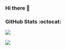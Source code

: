 ### Hi there 👋

<!--
**ChateauA/ChateauA** is a ✨ _special_ ✨ repository because its `README.md` (this file) appears on your GitHub profile.

Here are some ideas to get you started:

- 🔭 I’m currently working on ...
- 🌱 I’m currently learning ...
- 👯 I’m looking to collaborate on ...
- 🤔 I’m looking for help with ...
- 💬 Ask me about ...
- 📫 How to reach me: ...
- 😄 Pronouns: ...
- ⚡ Fun fact: ...
-->


### GitHub Stats :octocat:

<div style="display:grid; gap:1rem;">
<a href="https://github.com/anuraghazra/github-readme-stats">
  <img align="center" src="https://github-readme.swayechateau.com/api/top-langs/?username=chateaua&layout=compact&theme=dark" />
</a>
<a href="https://github.com/anuraghazra/github-readme-stats">
  <img align="center" src="https://github-readme.swayechateau.com/api?username=chateaua&show_icons=true&count_private=true&theme=dark" />
</a>
<!--
# if you have wakatime
<a href="https://github.com/anuraghazra/github-readme-stats">
  <img align="center" src="https://github-readme.swayechateau.com/api/wakatime?username=chateaua&theme=dark" />
</a>
-->
</div>

